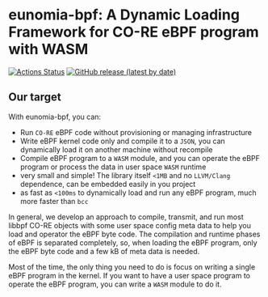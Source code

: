 # eunomia-bpf: A Dynamic Loading Framework for CO-RE eBPF program with WASM

[![Actions Status](https://github.com/eunomia-bpf/eunomia-bpf/workflows/Ubuntu/badge.svg)](https://github.com/eunomia-bpf/eunomia-bpf/actions)
[![GitHub release (latest by date)](https://img.shields.io/github/v/release/eunomia-bpf/eunomia-bpf)](https://github.com/eunomia-bpf/eunomia-bpf/releases)
<!-- [![codecov](https://codecov.io/gh/eunomia-bpf/eunomia-bpf/branch/master/graph/badge.svg)](https://codecov.io/gh/filipdutescu/modern-cpp-template) -->

## Our target 

With eunomia-bpf, you can:

- Run `CO-RE` eBPF code without provisioning or managing infrastructure
- Write eBPF kernel code only and compile it to a `JSON`, you can dynamically load it on another machine without recompile
- Compile eBPF program to a `WASM` module, and you can operate the eBPF program or process the data in user space `WASM` runtime
- very small and simple! The library itself `<1MB` and no `LLVM/Clang` dependence, can be embedded easily in you project
- as fast as `<100ms` to dynamically load and run any eBPF program, much more faster than `bcc`

In general, we develop an approach to compile, transmit, and run most libbpf CO-RE objects with some user space config meta data to help you load and operator the eBPF byte code. The compilation and runtime phases of eBPF is separated completely, so, when loading the eBPF program, only the eBPF byte code and a few kB of meta data is needed.

Most of the time, the only thing you need to do is focus on writing a single eBPF program in the kernel. If you want to have a user space program to operate the eBPF program, you can write a `WASM` module to do it.
